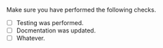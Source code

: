 Make sure you have performed the following checks.

- [ ] Testing was performed.
- [ ] Docmentation was updated.
- [ ] Whatever.
